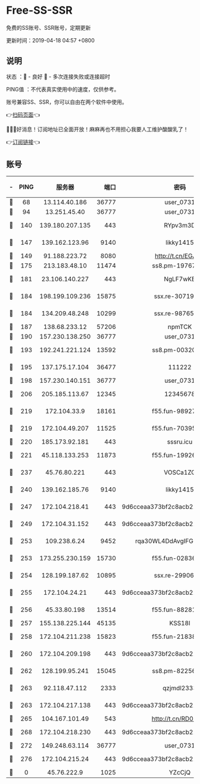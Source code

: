 # Free-SS-SSR

免费的SS账号、SSR账号，定期更新

更新时间：2019-04-18 04:57 +0800

## 说明

状态     ：🙂 - 良好 🙁 - 多次连接失败或连接超时

PING值   ：不代表真实使用中的速度，仅供参考。

账号兼容SS、SSR，你可以自由在两个软件中使用。

👉[扫码页面](https://liesauer.github.io/Free-SS-SSR/)👈

🎉🎉🎉好消息！订阅地址已全面开放！麻麻再也不用担心我要人工维护酸酸乳了！

👉[订阅链接](https://www.liesauer.net/yogurt/subscribe?ACCESS_TOKEN=DAYxR3mMaZAsaqUb)👈

## 账号

|-|PING|服务器|端口|密码|加密方式|区域|
|:----:|:----:|:-----:|-----:|:----:|:----:|:----:|
|🙂|68|13.114.40.186|36777|user_0731|chacha20|JP|
|🙂|94|13.251.45.40|36777|user_0731|chacha20|SG|
|🙂|140|139.180.207.135|443|RYpv3m3D|aes-256-cfb|JP|
|🙂|147|139.162.123.96|9140|likky1415|aes-256-cfb|JP|
|🙂|149|91.188.223.72|8080|http://t.cn/EGJIyrl|rc4-md5|RU|
|🙂|175|213.183.48.10|11474|ss8.pm-19767965|rc4-md5|RU|
|🙂|181|23.106.140.227|443|NgLF7wKB|aes-256-cfb|US|
|🙂|184|198.199.109.236|15875|ssx.re-30719471|aes-256-cfb|US|
|🙂|184|134.209.48.248|10299|ssx.re-98765890|aes-256-cfb|US|
|🙂|187|138.68.233.12|57206|npmTCK|rc4-md5|US|
|🙂|190|157.230.138.250|36777|user_0731|chacha20|US|
|🙂|193|192.241.221.124|13592|ss8.pm-00320498|aes-256-cfb|US|
|🙂|195|137.175.17.104|36477|111222|aes-256-cfb|US|
|🙂|198|157.230.140.151|36777|user_0731|chacha20|US|
|🙂|206|205.185.113.67|12345|12345678|aes-256-cfb|US|
|🙂|219|172.104.33.9|18161|f55.fun-98927194|aes-256-cfb|SG|
|🙂|219|172.104.49.207|11525|f55.fun-70395503|aes-256-cfb|SG|
|🙂|220|185.173.92.181|443|sssru.icu|rc4-md5|RU|
|🙂|221|45.118.133.253|11873|f55.fun-19926272|aes-256-cfb|SG|
|🙂|237|45.76.80.221|443|VOSCa1ZG|aes-256-cfb|DE|
|🙂|240|139.162.185.76|9140|likky1415|aes-256-cfb|DE|
|🙂|247|172.104.218.41|443|9d6cceaa373bf2c8acb22e60b6a58be6|aes-256-cfb|US|
|🙂|249|172.104.31.152|443|9d6cceaa373bf2c8acb22e60b6a58be6|aes-256-cfb|US|
|🙂|253|109.238.6.24|9452|rqa30WL4DdAvgIFG6Fs3znzTa|aes-256-cfb|FR|
|🙂|253|173.255.230.159|15730|f55.fun-02836534|aes-256-cfb|US|
|🙂|254|128.199.187.62|10895|ssx.re-29906506|aes-256-cfb|SG|
|🙂|255|172.104.24.21|443|9d6cceaa373bf2c8acb22e60b6a58be6|aes-256-cfb|US|
|🙂|256|45.33.80.198|13514|f55.fun-88281317|aes-256-cfb|US|
|🙂|257|155.138.225.144|45135|KSS18l|rc4-md5|US|
|🙂|258|172.104.211.238|15823|f55.fun-21838256|aes-256-cfb|US|
|🙂|260|172.104.209.198|443|9d6cceaa373bf2c8acb22e60b6a58be6|aes-256-cfb|US|
|🙂|262|128.199.95.241|15045|ss8.pm-82256023|aes-256-cfb|SG|
|🙂|263|92.118.47.112|2333|qzjmdl2333|aes-256-cfb|US|
|🙂|263|172.104.217.138|443|9d6cceaa373bf2c8acb22e60b6a58be6|aes-256-cfb|US|
|🙂|265|104.167.101.49|543|http://t.cn/RD0D7sx|rc4-md5|CA|
|🙂|268|172.104.218.230|443|9d6cceaa373bf2c8acb22e60b6a58be6|aes-256-cfb|US|
|🙂|272|149.248.63.114|36777|user_0731|chacha20|CA|
|🙂|276|172.104.215.24|443|9d6cceaa373bf2c8acb22e60b6a58be6|aes-256-cfb|US|
|🙁|0|45.76.222.9|1025|YZcCjQ|rc4-md5|JP|
